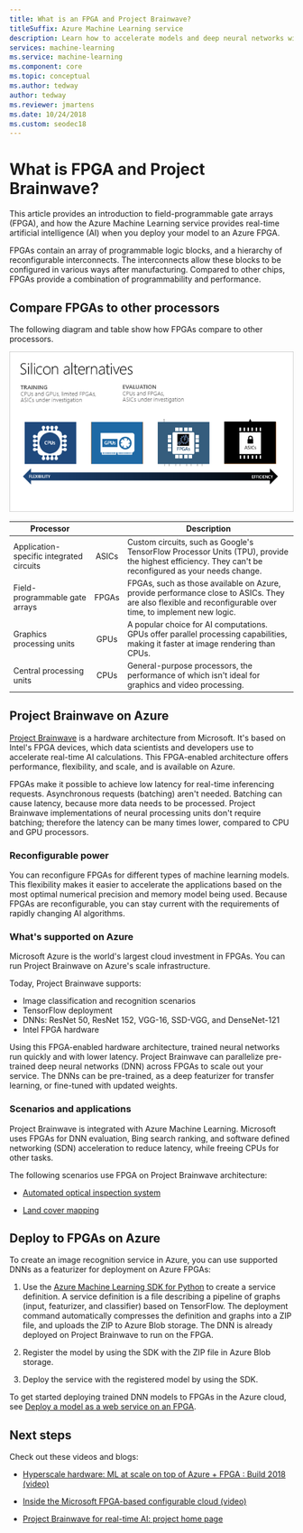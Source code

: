 ```yaml
---
title: What is an FPGA and Project Brainwave?
titleSuffix: Azure Machine Learning service
description: Learn how to accelerate models and deep neural networks with FPGAs on Azure. This article provides an introduction to field-programmable gate arrays (FPGA) and how Azure Machine Learning Service provides real-time artificial intelligence (AI) when you deploy your model to an Azure FPGA.
services: machine-learning
ms.service: machine-learning
ms.component: core
ms.topic: conceptual
ms.author: tedway
author: tedway
ms.reviewer: jmartens
ms.date: 10/24/2018
ms.custom: seodec18
---
```


# What is FPGA and Project Brainwave?

This article provides an introduction to field-programmable gate arrays (FPGA), and how the Azure Machine Learning service provides real-time artificial intelligence (AI) when you deploy your model to an Azure FPGA.

FPGAs contain an array of programmable logic blocks, and a hierarchy of reconfigurable interconnects. The interconnects allow these blocks to be configured in various ways after manufacturing. Compared to other chips, FPGAs provide a combination of programmability and performance.

## Compare FPGAs to other processors

The following diagram and table show how FPGAs compare to other processors.

![Diagram of Azure Machine Learning service FPGA comparison](./media/concept-accelerate-with-fpgas/azure-machine-learning-fpga-comparison.png)

|Processor||Description|
|---|:-------:|------|
|Application-specific integrated circuits|ASICs|Custom circuits, such as Google's TensorFlow Processor Units (TPU), provide the highest efficiency. They can't be reconfigured as your needs change.|
|Field-programmable gate arrays|FPGAs|FPGAs, such as those available on Azure, provide performance close to ASICs. They are also flexible and reconfigurable over time, to implement new logic.|
|Graphics processing units|GPUs|A popular choice for AI computations. GPUs offer parallel processing capabilities, making it faster at image rendering than CPUs.|
|Central processing units|CPUs|General-purpose processors, the performance of which isn't ideal for graphics and video processing.|

## Project Brainwave on Azure

[Project Brainwave](https://www.microsoft.com/research/project/project-brainwave/) is a hardware architecture from Microsoft. It's based on Intel's FPGA devices, which data scientists and developers use to accelerate real-time AI calculations. This FPGA-enabled architecture offers performance, flexibility, and scale, and is available on Azure.

FPGAs make it possible to achieve low latency for real-time inferencing requests. Asynchronous requests (batching) aren't needed. Batching can cause latency, because more data needs to be processed. Project Brainwave implementations of neural processing units don't require batching; therefore the latency can be many times lower, compared to CPU and GPU processors.

### Reconfigurable power
You can reconfigure FPGAs for different types of machine learning models. This flexibility makes it easier to accelerate the applications based on the most optimal numerical precision and memory model being used. Because FPGAs are reconfigurable, you can stay current with the requirements of rapidly changing AI algorithms.

### What's supported on Azure
Microsoft Azure is the world's largest cloud investment in FPGAs. You can run Project Brainwave on Azure's scale infrastructure.

Today, Project Brainwave supports:
+ Image classification and recognition scenarios
+ TensorFlow deployment
+ DNNs: ResNet 50, ResNet 152, VGG-16, SSD-VGG, and DenseNet-121
+ Intel FPGA hardware 

Using this FPGA-enabled hardware architecture, trained neural networks run quickly and with lower latency. Project Brainwave can parallelize pre-trained deep neural networks (DNN) across FPGAs to scale out your service. The DNNs can be pre-trained, as a deep featurizer for transfer learning, or fine-tuned with updated weights.

### Scenarios and applications

Project Brainwave is integrated with Azure Machine Learning. Microsoft uses FPGAs for DNN evaluation, Bing search ranking, and software defined networking (SDN) acceleration to reduce latency, while freeing CPUs for other tasks.

The following scenarios use FPGA on Project Brainwave architecture:
+ [Automated optical inspection system](https://blogs.microsoft.com/ai/build-2018-project-brainwave/)

+ [Land cover mapping](https://blogs.technet.microsoft.com/machinelearning/2018/05/29/how-to-use-fpgas-for-deep-learning-inference-to-perform-land-cover-mapping-on-terabytes-of-aerial-images/)

## Deploy to FPGAs on Azure

To create an image recognition service in Azure, you can use supported DNNs as a featurizer for deployment on Azure FPGAs:

1. Use the [Azure Machine Learning SDK for Python](https://aka.ms/aml-sdk) to create a service definition. A service definition is a file describing a pipeline of graphs (input, featurizer, and classifier) based on TensorFlow. The deployment command automatically compresses the definition and graphs into a ZIP file, and uploads the ZIP to Azure Blob storage. The DNN is already deployed on Project Brainwave to run on the FPGA.

1. Register the model by using the SDK with the ZIP file in Azure Blob storage.

1. Deploy the service with the registered model by using the SDK.

To get started deploying trained DNN models to FPGAs in the Azure cloud, see [Deploy a model as a web service on an FPGA](how-to-deploy-fpga-web-service.md).


## Next steps

Check out these videos and blogs:

+ [Hyperscale hardware: ML at scale on top of Azure + FPGA : Build 2018 (video)](https://www.youtube.com/watch?v=BMgQAHIx2eY)

+ [Inside the Microsoft FPGA-based configurable cloud (video)](https://channel9.msdn.com/Events/Build/2017/B8063)

+ [Project Brainwave for real-time AI: project home page](https://www.microsoft.com/research/project/project-brainwave/)
